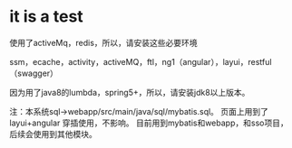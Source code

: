 # it is a test

使用了activeMq，redis，所以，请安装这些必要环境

ssm，ecache，activity，activeMQ，ftl，ng1（angular），layui，restful（swagger）

因为用了java8的lumbda，spring5+，所以，请安装jdk8以上版本。

注：本系统sql->webapp/src/main/java/sql/mybatis.sql。
页面上用到了layui+angular 穿插使用，不影响。
目前用到mybatis和webapp，和sso项目，后续会使用到其他模块。
